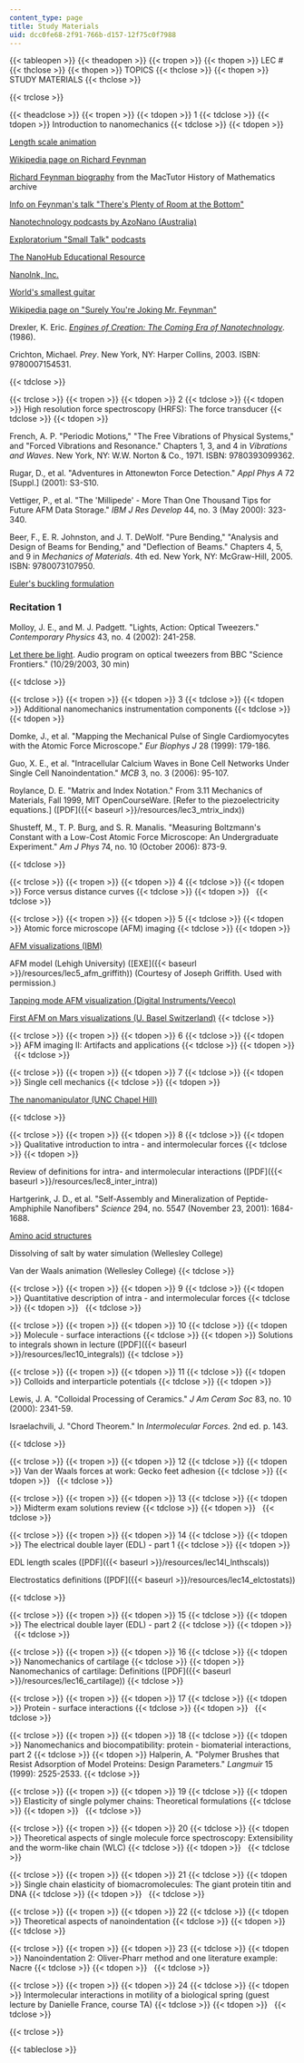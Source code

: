 ```yaml
---
content_type: page
title: Study Materials
uid: dcc0fe68-2f91-766b-d157-12f75c0f7988
---
```


{{< tableopen >}}
{{< theadopen >}}
{{< tropen >}}
{{< thopen >}}
LEC #
{{< thclose >}}
{{< thopen >}}
TOPICS
{{< thclose >}}
{{< thopen >}}
STUDY MATERIALS
{{< thclose >}}

{{< trclose >}}

{{< theadclose >}}
{{< tropen >}}
{{< tdopen >}}
1
{{< tdclose >}}
{{< tdopen >}}
Introduction to nanomechanics
{{< tdclose >}}
{{< tdopen >}}


[Length scale animation](http://www.cellsalive.com/howbig.htm)

[Wikipedia page on Richard Feynman](http://en.wikipedia.org/wiki/Feynman)

[Richard Feynman biography](http://www-history.mcs.st-andrews.ac.uk/Mathematicians/Feynman.html) from the MacTutor History of Mathematics archive

[Info on Feynman's talk "There's Plenty of Room at the Bottom"](https://web.pa.msu.edu/people/yang/RFeynman_plentySpace.pdf)

[Nanotechnology podcasts by AzoNano (Australia)](https://www.eurekalert.org/pub_releases/2006-09/a-arp092706.php)

[Exploratorium "Small Talk" podcasts](http://www.exploratorium.edu/tv/archive.php?project=4)

[The NanoHub Educational Resource](http://www.nanohub.org/)

[NanoInk, Inc.](http://www.laboratoryequipment.com/company-profiles/nanoink-inc)

[World's smallest guitar](http://www.news.cornell.edu/Chronicle/97/8.14.97/nanoguitar.html)

[Wikipedia page on "Surely You're Joking Mr. Feynman"](https://en.wikipedia.org/wiki/Surely_You're_Joking,_Mr._Feynman!)

Drexler, K. Eric. [_Engines of Creation: The Coming Era of Nanotechnology_](http://www.e-drexler.com/d/06/00/EOC/EOC_Table_of_Contents.html). (1986).

Crichton, Michael. _Prey_. New York, NY: Harper Collins, 2003. ISBN: 9780007154531.


{{< tdclose >}}

{{< trclose >}}
{{< tropen >}}
{{< tdopen >}}
2
{{< tdclose >}}
{{< tdopen >}}
High resolution force spectroscopy (HRFS): The force transducer
{{< tdclose >}}
{{< tdopen >}}


French, A. P. "Periodic Motions," "The Free Vibrations of Physical Systems," and "Forced Vibrations and Resonance." Chapters 1, 3, and 4 in _Vibrations and Waves_. New York, NY: W.W. Norton & Co., 1971. ISBN: 9780393099362.

Rugar, D., et al. "Adventures in Attonewton Force Detection." _Appl Phys A_ 72 \[Suppl.\] (2001): S3-S10.

Vettiger, P., et al. "The 'Millipede' - More Than One Thousand Tips for Future AFM Data Storage." _IBM J Res Develop_ 44, no. 3 (May 2000): 323-340.

Beer, F., E. R. Johnston, and J. T. DeWolf. "Pure Bending," "Analysis and Design of Beams for Bending," and "Deflection of Beams." Chapters 4, 5, and 9 in _Mechanics of Materials_. 4th ed. New York, NY: McGraw-Hill, 2005. ISBN: 9780073107950.

[Euler's buckling formulation](http://www.efunda.com/formulae/solid_mechanics/columns/columns.cfm)

### Recitation 1

Molloy, J. E., and M. J. Padgett. "Lights, Action: Optical Tweezers." _Contemporary Physics_ 43, no. 4 (2002): 241-258.

[Let there be light](http://www.bbc.co.uk/radio4/science/frontiers_20031029.shtml). Audio program on optical tweezers from BBC "Science Frontiers." (10/29/2003, 30 min)


{{< tdclose >}}

{{< trclose >}}
{{< tropen >}}
{{< tdopen >}}
3
{{< tdclose >}}
{{< tdopen >}}
Additional nanomechanics instrumentation components
{{< tdclose >}}
{{< tdopen >}}


Domke, J., et al. "Mapping the Mechanical Pulse of Single Cardiomyocytes with the Atomic Force Microscope." _Eur Biophys J_ 28 (1999): 179-186.

Guo, X. E., et al. "Intracellular Calcium Waves in Bone Cell Networks Under Single Cell Nanoindentation." _MCB_ 3, no. 3 (2006): 95-107.

Roylance, D. E. "Matrix and Index Notation." From 3.11 Mechanics of Materials, Fall 1999, MIT OpenCourseWare. \[Refer to the piezoelectricity equations.\] ([PDF]({{< baseurl >}}/resources/lec3_mtrix_indx))

Shusteff, M., T. P. Burg, and S. R. Manalis. "Measuring Boltzmann's Constant with a Low-Cost Atomic Force Microscope: An Undergraduate Experiment." _Am J Phys_ 74, no. 10 (October 2006): 873-9.


{{< tdclose >}}

{{< trclose >}}
{{< tropen >}}
{{< tdopen >}}
4
{{< tdclose >}}
{{< tdopen >}}
Force versus distance curves
{{< tdclose >}}
{{< tdopen >}}
 
{{< tdclose >}}

{{< trclose >}}
{{< tropen >}}
{{< tdopen >}}
5
{{< tdclose >}}
{{< tdopen >}}
Atomic force microscope (AFM) imaging
{{< tdclose >}}
{{< tdopen >}}


[AFM visualizations (IBM)](http://www.almaden.ibm.com/vis/models/models.html#afm)

AFM model (Lehigh University) ([EXE]({{< baseurl >}}/resources/lec5_afm_griffith)) (Courtesy of Joseph Griffith. Used with permission.)

[Tapping mode AFM visualization (Digital Instruments/Veeco)](https://web.archive.org/web/20061015204900/http://www.veeco.com/library/resources_sub_type.php?sub_id=2)

[First AFM on Mars visualizations (U. Basel Switzerland)](http://www.famars.unibas.ch/)
{{< tdclose >}}

{{< trclose >}}
{{< tropen >}}
{{< tdopen >}}
6
{{< tdclose >}}
{{< tdopen >}}
AFM imaging II: Artifacts and applications
{{< tdclose >}}
{{< tdopen >}}
 
{{< tdclose >}}

{{< trclose >}}
{{< tropen >}}
{{< tdopen >}}
7
{{< tdclose >}}
{{< tdopen >}}
Single cell mechanics
{{< tdclose >}}
{{< tdopen >}}


[The nanomanipulator (UNC Chapel Hill)](http://www.cs.unc.edu/~nanowork/nm/index.html)


{{< tdclose >}}

{{< trclose >}}
{{< tropen >}}
{{< tdopen >}}
8
{{< tdclose >}}
{{< tdopen >}}
Qualitative introduction to intra - and intermolecular forces
{{< tdclose >}}
{{< tdopen >}}


Review of definitions for intra- and intermolecular interactions ([PDF]({{< baseurl >}}/resources/lec8_inter_intra))

Hartgerink, J. D., et al. "Self-Assembly and Mineralization of Peptide-Amphiphile Nanofibers" _Science_ 294, no. 5547 (November 23, 2001): 1684-1688.

[Amino acid structures](http://hyperphysics.phy-astr.gsu.edu/hbase/Organic/aminostruct.html)

Dissolving of salt by water simulation (Wellesley College)

Van der Waals animation (Wellesley College)
{{< tdclose >}}

{{< trclose >}}
{{< tropen >}}
{{< tdopen >}}
9
{{< tdclose >}}
{{< tdopen >}}
Quantitative description of intra - and intermolecular forces
{{< tdclose >}}
{{< tdopen >}}
 
{{< tdclose >}}

{{< trclose >}}
{{< tropen >}}
{{< tdopen >}}
10
{{< tdclose >}}
{{< tdopen >}}
Molecule - surface interactions
{{< tdclose >}}
{{< tdopen >}}
Solutions to integrals shown in lecture ([PDF]({{< baseurl >}}/resources/lec10_integrals))
{{< tdclose >}}

{{< trclose >}}
{{< tropen >}}
{{< tdopen >}}
11
{{< tdclose >}}
{{< tdopen >}}
Colloids and interparticle potentials
{{< tdclose >}}
{{< tdopen >}}


Lewis, J. A. "Colloidal Processing of Ceramics." _J Am Ceram Soc_ 83, no. 10 (2000): 2341-59.

Israelachvili, J. "Chord Theorem." In _Intermolecular Forces._ 2nd ed. p. 143.


{{< tdclose >}}

{{< trclose >}}
{{< tropen >}}
{{< tdopen >}}
12
{{< tdclose >}}
{{< tdopen >}}
Van der Waals forces at work: Gecko feet adhesion
{{< tdclose >}}
{{< tdopen >}}
 
{{< tdclose >}}

{{< trclose >}}
{{< tropen >}}
{{< tdopen >}}
13
{{< tdclose >}}
{{< tdopen >}}
Midterm exam solutions review
{{< tdclose >}}
{{< tdopen >}}
 
{{< tdclose >}}

{{< trclose >}}
{{< tropen >}}
{{< tdopen >}}
14
{{< tdclose >}}
{{< tdopen >}}
The electrical double layer (EDL) - part 1
{{< tdclose >}}
{{< tdopen >}}


EDL length scales ([PDF]({{< baseurl >}}/resources/lec14l_lnthscals))

Electrostatics definitions ([PDF]({{< baseurl >}}/resources/lec14_elctostats))


{{< tdclose >}}

{{< trclose >}}
{{< tropen >}}
{{< tdopen >}}
15
{{< tdclose >}}
{{< tdopen >}}
The electrical double layer (EDL) - part 2
{{< tdclose >}}
{{< tdopen >}}
 
{{< tdclose >}}

{{< trclose >}}
{{< tropen >}}
{{< tdopen >}}
16
{{< tdclose >}}
{{< tdopen >}}
Nanomechanics of cartilage
{{< tdclose >}}
{{< tdopen >}}
Nanomechanics of cartilage: Definitions ([PDF]({{< baseurl >}}/resources/lec16_cartilage))
{{< tdclose >}}

{{< trclose >}}
{{< tropen >}}
{{< tdopen >}}
17
{{< tdclose >}}
{{< tdopen >}}
Protein - surface interactions
{{< tdclose >}}
{{< tdopen >}}
 
{{< tdclose >}}

{{< trclose >}}
{{< tropen >}}
{{< tdopen >}}
18
{{< tdclose >}}
{{< tdopen >}}
Nanomechanics and biocompatibility: protein - biomaterial interactions, part 2
{{< tdclose >}}
{{< tdopen >}}
Halperin, A. "Polymer Brushes that Resist Adsorption of Model Proteins: Design Parameters." _Langmuir_ 15 (1999): 2525-2533.
{{< tdclose >}}

{{< trclose >}}
{{< tropen >}}
{{< tdopen >}}
19
{{< tdclose >}}
{{< tdopen >}}
Elasticity of single polymer chains: Theoretical formulations
{{< tdclose >}}
{{< tdopen >}}
 
{{< tdclose >}}

{{< trclose >}}
{{< tropen >}}
{{< tdopen >}}
20
{{< tdclose >}}
{{< tdopen >}}
Theoretical aspects of single molecule force spectroscopy: Extensibility and the worm-like chain (WLC)
{{< tdclose >}}
{{< tdopen >}}
 
{{< tdclose >}}

{{< trclose >}}
{{< tropen >}}
{{< tdopen >}}
21
{{< tdclose >}}
{{< tdopen >}}
Single chain elasticity of biomacromolecules: The giant protein titin and DNA
{{< tdclose >}}
{{< tdopen >}}
 
{{< tdclose >}}

{{< trclose >}}
{{< tropen >}}
{{< tdopen >}}
22
{{< tdclose >}}
{{< tdopen >}}
Theoretical aspects of nanoindentation
{{< tdclose >}}
{{< tdopen >}}
 
{{< tdclose >}}

{{< trclose >}}
{{< tropen >}}
{{< tdopen >}}
23
{{< tdclose >}}
{{< tdopen >}}
Nanoindentation 2: Oliver-Pharr method and one literature example: Nacre
{{< tdclose >}}
{{< tdopen >}}
 
{{< tdclose >}}

{{< trclose >}}
{{< tropen >}}
{{< tdopen >}}
24
{{< tdclose >}}
{{< tdopen >}}
Intermolecular interactions in motility of a biological spring (guest lecture by Danielle France, course TA)
{{< tdclose >}}
{{< tdopen >}}
 
{{< tdclose >}}

{{< trclose >}}

{{< tableclose >}}
